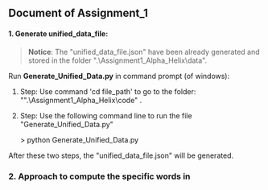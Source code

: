## Document of Assignment_1

#### 1. Generate unified_data_file:

> **Notice**: The "unified_data_file.json"  have been already generated and stored in the folder ".\Assignment1_Alpha_Helix\data".

Run **Generate_Unified_Data.py** in command prompt (of windows):

1. Step: Use command 'cd file_path' to go to the folder: "".\Assignment1_Alpha_Helix\code\" .

2. Step: Use the following command line to run the file "Generate_Unified_Data.py"

   \> python Generate_Unified_Data.py

After these two steps, the "unified_data_file.json" will be generated.

### 2. Approach to compute the specific words in 